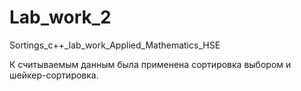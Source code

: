 # Lab_work_2
Sortings_c++_lab_work_Applied_Mathematics_HSE

К считываемым данным была применена сортировка выбором и шейкер-сортировка.
